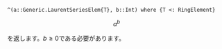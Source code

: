 ```
^(a::Generic.LaurentSeriesElem{T}, b::Int) where {T <: RingElement}
```

$$
a^b
$$

を返します。$b \geq 0$である必要があります。
